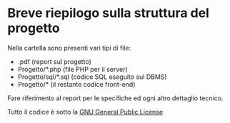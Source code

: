 # Breve riepilogo sulla struttura del progetto

Nella cartella sono presenti vari tipi di file:

* .pdf (report sul progetto)
* Progetto/\*.php (file PHP per il server)
* Progetto/sql/\*.sql (codice SQL eseguito sul DBMS)
* Progetto/\* (il restante codice front-end)

Fare riferimento al report per le specifiche ed ogni altro dettaglio tecnico.


Tutto il codice è sotto la [GNU General Public License](https://github.com/methk/University/blob/master/Progetti/Algoritmi%20Strutture%20Dati%202/LICENSE)
